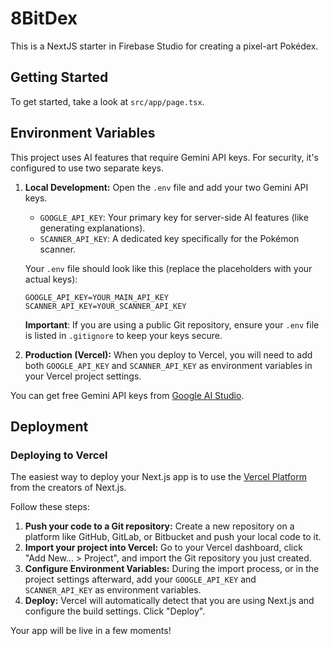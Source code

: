 # 8BitDex

This is a NextJS starter in Firebase Studio for creating a pixel-art Pokédex.

## Getting Started

To get started, take a look at `src/app/page.tsx`.

## Environment Variables

This project uses AI features that require Gemini API keys. For security, it's configured to use two separate keys.

1.  **Local Development:** Open the `.env` file and add your two Gemini API keys.
    
    - `GOOGLE_API_KEY`: Your primary key for server-side AI features (like generating explanations).
    - `SCANNER_API_KEY`: A dedicated key specifically for the Pokémon scanner.

    Your `.env` file should look like this (replace the placeholders with your actual keys):
    ```
    GOOGLE_API_KEY=YOUR_MAIN_API_KEY
    SCANNER_API_KEY=YOUR_SCANNER_API_KEY
    ```

    **Important**: If you are using a public Git repository, ensure your `.env` file is listed in `.gitignore` to keep your keys secure.

2.  **Production (Vercel):** When you deploy to Vercel, you will need to add both `GOOGLE_API_KEY` and `SCANNER_API_KEY` as environment variables in your Vercel project settings.

You can get free Gemini API keys from [Google AI Studio](https://aistudio.google.com/app/apikey).

## Deployment

### Deploying to Vercel

The easiest way to deploy your Next.js app is to use the [Vercel Platform](https://vercel.com/new?utm_medium=default-template&filter=next.js&utm_source=create-next-app&utm_campaign=create-next-app-readme) from the creators of Next.js.

Follow these steps:

1.  **Push your code to a Git repository:** Create a new repository on a platform like GitHub, GitLab, or Bitbucket and push your local code to it.
2.  **Import your project into Vercel:** Go to your Vercel dashboard, click "Add New... > Project", and import the Git repository you just created.
3.  **Configure Environment Variables:** During the import process, or in the project settings afterward, add your `GOOGLE_API_KEY` and `SCANNER_API_KEY` as environment variables.
4.  **Deploy:** Vercel will automatically detect that you are using Next.js and configure the build settings. Click "Deploy".

Your app will be live in a few moments!
